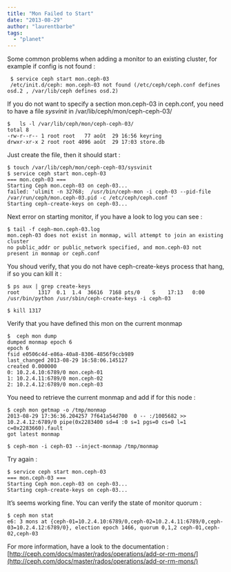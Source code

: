 ```yaml
---
title: "Mon Failed to Start"
date: "2013-08-29"
author: "laurentbarbe"
tags: 
  - "planet"
---
```


Some common problems when adding a monitor to an existing cluster, for example if config is not found :

```
 $ service ceph start mon.ceph-03
 /etc/init.d/ceph: mon.ceph-03 not found (/etc/ceph/ceph.conf defines osd.2 , /var/lib/ceph defines osd.2)
```

If you do not want to specify a section mon.ceph-03 in ceph.conf, you need to have a file _sysvinit_ in /var/lib/ceph/mon/ceph-ceph-03/

```
$   ls -l /var/lib/ceph/mon/ceph-ceph-03/
total 8
-rw-r--r-- 1 root root   77 août  29 16:56 keyring
drwxr-xr-x 2 root root 4096 août  29 17:03 store.db
```

Just create the file, then it should start :

```
$ touch /var/lib/ceph/mon/ceph-ceph-03/sysvinit
$ service ceph start mon.ceph-03
=== mon.ceph-03 === 
Starting Ceph mon.ceph-03 on ceph-03...
failed: 'ulimit -n 32768;  /usr/bin/ceph-mon -i ceph-03 --pid-file /var/run/ceph/mon.ceph-03.pid -c /etc/ceph/ceph.conf '
Starting ceph-create-keys on ceph-03...
```

Next error on starting monitor, if you have a look to log you can see :

```
$ tail -f ceph-mon.ceph-03.log
mon.ceph-03 does not exist in monmap, will attempt to join an existing cluster
no public_addr or public_network specified, and mon.ceph-03 not present in monmap or ceph.conf
```

You shoud verify, that you do not have ceph-create-keys process that hang, if so you can kill it :

```
$ ps aux | grep create-keys
root      1317  0.1  1.4  36616  7168 pts/0    S    17:13   0:00 /usr/bin/python /usr/sbin/ceph-create-keys -i ceph-03

$ kill 1317
```

Verify that you have defined this mon on the current monmap

```
$  ceph mon dump
dumped monmap epoch 6
epoch 6
fsid e0506c4d-e86a-40a8-8306-4856f9ccb989
last_changed 2013-08-29 16:58:06.145127
created 0.000000
0: 10.2.4.10:6789/0 mon.ceph-01
1: 10.2.4.11:6789/0 mon.ceph-02
2: 10.2.4.12:6789/0 mon.ceph-03
```

You need to retrieve the current monmap and add if for this node :

```
$ ceph mon getmap -o /tmp/monmap
2013-08-29 17:36:36.204257 7f641a54d700  0 -- :/1005682 >> 10.2.4.12:6789/0 pipe(0x2283400 sd=4 :0 s=1 pgs=0 cs=0 l=1 c=0x2283660).fault
got latest monmap

$ ceph-mon -i ceph-03 --inject-monmap /tmp/monmap
```

Try again :

```
$ service ceph start mon.ceph-03
=== mon.ceph-03 === 
Starting Ceph mon.ceph-03 on ceph-03...
Starting ceph-create-keys on ceph-03...
```

It’s seems working fine. You can verify the state of monitor quorum :

```
$ ceph mon stat
e6: 3 mons at {ceph-01=10.2.4.10:6789/0,ceph-02=10.2.4.11:6789/0,ceph-03=10.2.4.12:6789/0}, election epoch 1466, quorum 0,1,2 ceph-01,ceph-02,ceph-03
```

For more information, have a look to the documentation : [http://ceph.com/docs/master/rados/operations/add-or-rm-mons/](http://ceph.com/docs/master/rados/operations/add-or-rm-mons/)
